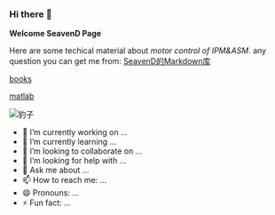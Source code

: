 ### Hi there 👋


**Welcome SeavenD Page**

Here are some techical material about *motor control of IPM&ASM*.
any question you can get me from:
[SeavenD的Markdown库](https://github.com/SeavenD/books/README.md)

[books](https://github.com/SeavenD/books)

[matlab](https://github.com/SeavenD/matlab-script/blob/master/ffttest.m)

![豹子](SeavenD/dd.png)

- 🔭 I’m currently working on ...
- 🌱 I’m currently learning ...
- 👯 I’m looking to collaborate on ...
- 🤔 I’m looking for help with ...
- 💬 Ask me about ...
- 📫 How to reach me: ...
- 😄 Pronouns: ...
- ⚡ Fun fact: ...

